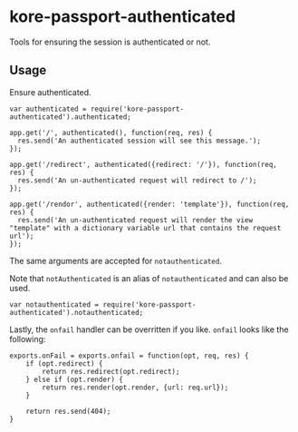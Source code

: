 kore-passport-authenticated
====================

Tools for ensuring the session is authenticated or not.

Usage
-----

Ensure authenticated.

```
var authenticated = require('kore-passport-authenticated').authenticated;

app.get('/', authenticated(), function(req, res) {
  res.send('An authenticated session will see this message.');
});

app.get('/redirect', authenticated({redirect: '/'}), function(req, res) {
  res.send('An un-authenticated request will redirect to /');
});

app.get('/rendor', authenticated({render: 'template'}), function(req, res) {
  res.send('An un-authenticated request will render the view "template" with a dictionary variable url that contains the request url');
});
```

The same arguments are accepted for `notauthenticated`.

Note that `notAuthenticated` is an alias of `notauthenticated` and can also be used.

```
var notauthenticated = require('kore-passport-authenticated').notauthenticated;
```

Lastly, the `onfail` handler can be overritten if you like. `onfail` looks like the following:

```
exports.onFail = exports.onfail = function(opt, req, res) {
    if (opt.redirect) {
        return res.redirect(opt.redirect);
    } else if (opt.render) {
        return res.render(opt.render, {url: req.url});
    }

    return res.send(404);
}
```


